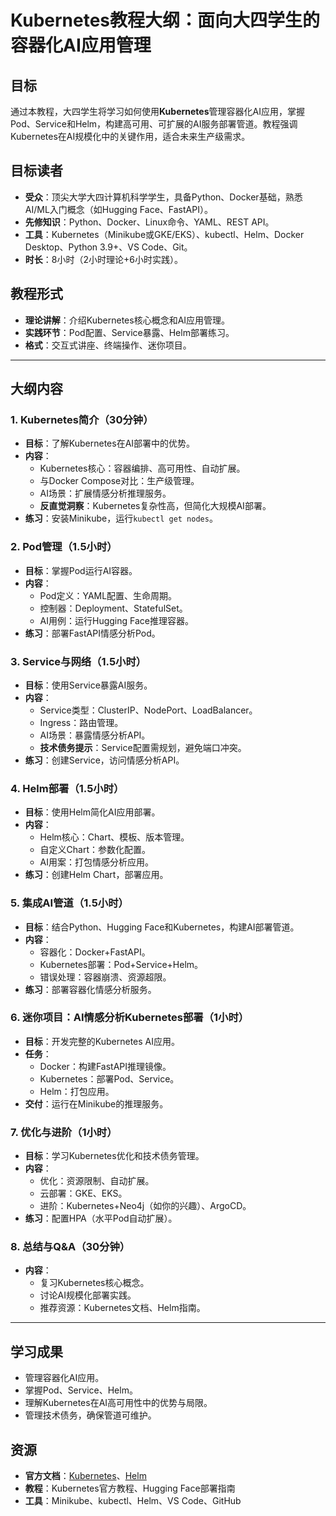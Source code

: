 # Kubernetes教程大纲：面向大四学生的容器化AI应用管理

## 目标
通过本教程，大四学生将学习如何使用**Kubernetes**管理容器化AI应用，掌握Pod、Service和Helm，构建高可用、可扩展的AI服务部署管道。教程强调Kubernetes在AI规模化中的关键作用，适合未来生产级需求。

## 目标读者
- **受众**：顶尖大学大四计算机科学学生，具备Python、Docker基础，熟悉AI/ML入门概念（如Hugging Face、FastAPI）。
- **先修知识**：Python、Docker、Linux命令、YAML、REST API。
- **工具**：Kubernetes（Minikube或GKE/EKS）、kubectl、Helm、Docker Desktop、Python 3.9+、VS Code、Git。
- **时长**：8小时（2小时理论+6小时实践）。

## 教程形式
- **理论讲解**：介绍Kubernetes核心概念和AI应用管理。
- **实践环节**：Pod配置、Service暴露、Helm部署练习。
- **格式**：交互式讲座、终端操作、迷你项目。

---

## 大纲内容

### 1. Kubernetes简介（30分钟）
- **目标**：了解Kubernetes在AI部署中的优势。
- **内容**：
  - Kubernetes核心：容器编排、高可用性、自动扩展。
  - 与Docker Compose对比：生产级管理。
  - AI场景：扩展情感分析推理服务。
  - **反直觉洞察**：Kubernetes复杂性高，但简化大规模AI部署。
- **练习**：安装Minikube，运行`kubectl get nodes`。

### 2. Pod管理（1.5小时）
- **目标**：掌握Pod运行AI容器。
- **内容**：
  - Pod定义：YAML配置、生命周期。
  - 控制器：Deployment、StatefulSet。
  - AI用例：运行Hugging Face推理容器。
- **练习**：部署FastAPI情感分析Pod。

### 3. Service与网络（1.5小时）
- **目标**：使用Service暴露AI服务。
- **内容**：
  - Service类型：ClusterIP、NodePort、LoadBalancer。
  - Ingress：路由管理。
  - AI场景：暴露情感分析API。
  - **技术债务提示**：Service配置需规划，避免端口冲突。
- **练习**：创建Service，访问情感分析API。

### 4. Helm部署（1.5小时）
- **目标**：使用Helm简化AI应用部署。
- **内容**：
  - Helm核心：Chart、模板、版本管理。
  - 自定义Chart：参数化配置。
  - AI用案：打包情感分析应用。
- **练习**：创建Helm Chart，部署应用。

### 5. 集成AI管道（1.5小时）
- **目标**：结合Python、Hugging Face和Kubernetes，构建AI部署管道。
- **内容**：
  - 容器化：Docker+FastAPI。
  - Kubernetes部署：Pod+Service+Helm。
  - 错误处理：容器崩溃、资源超限。
- **练习**：部署容器化情感分析服务。

### 6. 迷你项目：AI情感分析Kubernetes部署（1小时）
- **目标**：开发完整的Kubernetes AI应用。
- **任务**：
  - Docker：构建FastAPI推理镜像。
  - Kubernetes：部署Pod、Service。
  - Helm：打包应用。
- **交付**：运行在Minikube的推理服务。

### 7. 优化与进阶（1小时）
- **目标**：学习Kubernetes优化和技术债务管理。
- **内容**：
  - 优化：资源限制、自动扩展。
  - 云部署：GKE、EKS。
  - 进阶：Kubernetes+Neo4j（如你的兴趣）、ArgoCD。
- **练习**：配置HPA（水平Pod自动扩展）。

### 8. 总结与Q&A（30分钟）
- **内容**：
  - 复习Kubernetes核心概念。
  - 讨论AI规模化部署实践。
  - 推荐资源：Kubernetes文档、Helm指南。

---

## 学习成果
- 管理容器化AI应用。
- 掌握Pod、Service、Helm。
- 理解Kubernetes在AI高可用性中的优势与局限。
- 管理技术债务，确保管道可维护。

## 资源
- **官方文档**：[Kubernetes](https://kubernetes.io/docs/)、[Helm](https://helm.sh/docs/)
- **教程**：Kubernetes官方教程、Hugging Face部署指南
- **工具**：Minikube、kubectl、Helm、VS Code、GitHub